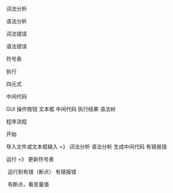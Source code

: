 词法分析

语法分析

词法错误

语法错误

符号表  

执行

四元式

中间代码

GUI  操作按钮 文本框 中间代码 执行结果 语法树





程序流程

开始

导入文件或文本框输入 =》 词法分析  语法分析 生成中间代码 有错报错

运行 =》 	更新符号表

​		运行到有错（断点） 有错报错  

​		有断点，看变量值

 


